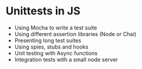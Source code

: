 # Unittests in JS

* Using Mocha to write a test suite
* Using different assertion libraries (Node or Chai)
* Presenting long test suites
* Using spies, stubs and hooks
* Unit testing with Async functions
* Integration tests with a small node server
